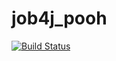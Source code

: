# job4j_pooh
[![Build Status](https://www.travis-ci.com/studentjob4j/job4j_pooh.svg?branch=master)](https://www.travis-ci.com/studentjob4j/job4j_pooh)


